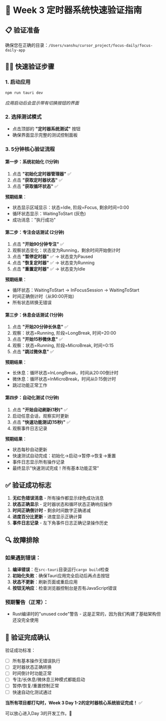 # 🚀 Week 3 定时器系统快速验证指南

## 📋 验证准备
确保您在正确的目录：`/Users/vanshu/cursor_project/focus-daily/focus-daily-app`

## 🏃‍♂️ 快速验证步骤

### 1. 启动应用
```bash
npm run tauri dev
```
*应用启动后会显示带有切换按钮的界面*

### 2. 选择测试模式
- 点击顶部的 **"定时器系统测试"** 按钮
- 确保界面显示完整的测试控制面板

### 3. 5分钟核心验证流程

#### 第一步：系统初始化 (1分钟)
1. 点击 **"初始化定时器管理器"** ✅
2. 点击 **"获取定时器状态"** ✅  
3. 点击 **"获取循环状态"** ✅

**预期结果**：
- 状态显示区域显示：状态=Idle, 阶段=Focus, 剩余时间=0:00
- 循环状态显示：WaitingToStart (灰色)
- 成功消息："执行成功"

#### 第二步：专注会话测试 (2分钟)
1. 点击 **"开始90分钟专注"** ✅
2. 观察状态变化：状态变为Running，剩余时间开始倒计时
3. 点击 **"暂停定时器"** ✅ → 状态变为Paused
4. 点击 **"恢复定时器"** ✅ → 状态变为Running  
5. 点击 **"重置定时器"** ✅ → 状态变为Idle

**预期结果**：
- 循环状态：WaitingToStart → InFocusSession → WaitingToStart
- 时间正确倒计时（从90:00开始）
- 所有状态转换无错误

#### 第三步：休息会话测试 (1分钟)
1. 点击 **"开始20分钟长休息"** ✅
2. 观察：状态=Running, 阶段=LongBreak, 时间=20:00
3. 点击 **"开始15秒微休息"** ✅  
4. 观察：状态=Running, 阶段=MicroBreak, 时间=0:15
5. 点击 **"跳过微休息"** ✅

**预期结果**：
- 长休息：循环状态=InLongBreak，时间从20:00倒计时
- 微休息：循环状态=InMicroBreak，时间从0:15倒计时
- 跳过功能正常工作

#### 第四步：自动化测试 (1分钟)
1. 点击 **"开始自动刷新(1秒)"** ✅
2. 启动任意会话，观察实时更新
3. 点击 **"快速功能测试(15秒)"** ✅
4. 观察事件日志记录

**预期结果**：
- 状态每秒自动更新
- 快速测试自动完成：初始化→启动→暂停→恢复→重置
- 事件日志显示所有操作记录
- 最终显示"快速测试完成！所有基本功能正常"

## ✅ 验证成功标志
1. **无红色错误消息** - 所有操作都显示绿色成功消息
2. **状态正确显示** - 定时器状态和循环状态正确响应操作
3. **时间正确倒计时** - 剩余时间数字正确递减
4. **进度百分比更新** - 进度显示正确计算
5. **事件日志记录** - 左下角事件日志正确记录操作历史

## 🔍 故障排除

### 如果遇到错误：
1. **编译错误**：在`src-tauri`目录运行`cargo build`检查
2. **初始化失败**：确保Tauri应用完全启动后再点击按钮
3. **状态不更新**：刷新页面或重启应用
4. **按钮无响应**：检查浏览器控制台是否有JavaScript错误

### 预期警告（正常）：
- Rust编译时的"unused code"警告 - 这是正常的，因为我们构建了基础架构但还没完全使用

## 🎯 验证完成确认

验证成功标准：
- [ ] 所有基本操作无错误执行
- [ ] 定时器状态正确转换
- [ ] 时间倒计时功能正常
- [ ] 专注/长休息/微休息三种模式都能启动
- [ ] 暂停/恢复/重置控制正常
- [ ] 快速自动化测试通过

**当所有项目都打勾时，Week 3 Day 1-2的定时器核心系统验证完成！** ✅

可以放心进入Day 3的开发工作。🚀 